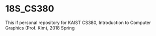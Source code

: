 # 18S_CS380

This if personal repository for KAIST CS380, Introduction to Computer Graphics (Prof. Kim), 2018 Spring
